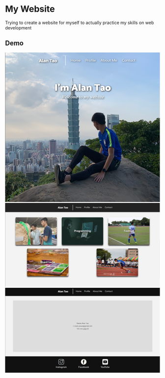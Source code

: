 # My Website
Trying to create a website for myself to actually practice my skills on web development
## Demo
![homepage](img/home_page.png)
![Interest](img/Interest.png)
![contact](img/contact.png)